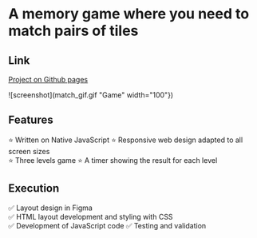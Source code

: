 # A memory game where you need to match pairs of tiles

## Link
[Project on Github pages](https://tatianamoseeva.github.io/matchpairs/)

![screenshot](match_gif.gif "Game" width="100"})

## Features 

:star: Written on Native JavaScript
:star: Responsive web design adapted to all screen sizes  
:star: Three levels game 
:star: A timer showing the result for each level

## Execution

:white_check_mark: Layout design in Figma  
:white_check_mark: HTML layout development and styling with CSS  
:white_check_mark: Development of JavaScript code
:white_check_mark: Testing and validation  

